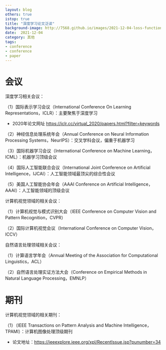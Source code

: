 ```yaml
---
layout: blog
others: true
istop: true
title: "深度学习论文泛读"
background-image: http://7568.github.io/images/2021-12-04-loss-function/img.png
date:  2021-12-04
category: 其他
tags:
- conference
- conference
- paper
---
```


# 会议

深度学习相关会议：

（1）国际表示学习会议（International Conference On Learning Representations，ICLR）：主要聚焦于深度学习
- 2020年论文网址 https://iclr.cc/virtual_2020/papers.html?filter=keywords

（2）神经信息处理系统年会（Annual Conference on Neural Information Processing Systems，NeurIPS）：交叉学科会议，偏重于机器学习

（3）国际机器学习会议（International Conference on Machine Learning，ICML）：机器学习顶级会议

（4）国际人工智能联合会议（International Joint Conference on Artificial Intelligence，IJCAI）：人工智能领域最顶尖的综合性会议

（5）美国人工智能协会年会（AAAI Conference on Artificial Intelligence，AAAI）：人工智能领域的顶级会议

计算机视觉领域的相关会议：

（1）计算机视觉与模式识别大会（IEEE Conference on Computer Vision and Pattern Recognition，CVPR）

（2）国际计算机视觉会议（International Conference on Computer Vision，ICCV）

自然语言处理领域相关会议：

（1）计算语言学年会（Annual Meeting of the Association for Computational Linguistics，ACL）

（2）自然语言处理实证方法大会（Conference on Empirical Methods in Natural Language Processing，EMNLP）

# 期刊

计算机视觉领域的相关期刊：

（1）（IEEE Transactions on Pattern Analysis and Machine Intelligence，TPAMI）：计算机图像处理顶级期刊
- 论文地址：https://ieeexplore.ieee.org/xpl/RecentIssue.jsp?punumber=34